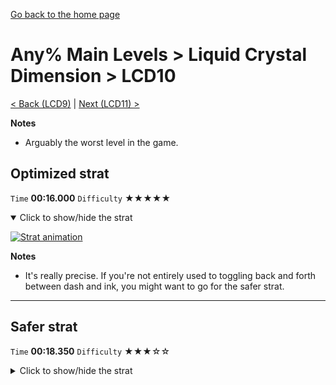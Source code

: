 [Go back to the home page](https://github.com/Doublevil/scbspeedrun)

# Any% Main Levels > Liquid Crystal Dimension > LCD10

[< Back (LCD9)](https://github.com/Doublevil/scbspeedrun/blob/main/levels/any_ml/LCD/LCD9.md) | [Next (LCD11) >](https://github.com/Doublevil/scbspeedrun/blob/main/levels/any_ml/LCD/LCD11.md)

**Notes**
- Arguably the worst level in the game.

## Optimized strat

`Time` **00:16.000** `Difficulty` ★★★★★
<details open>
  <summary>Click to show/hide the strat</summary>

  [![Strat animation](https://github.com/Doublevil/scbspeedrun/blob/main/media/levels/LCD/LCD10_OptimizedStrat.webp)](https://github.com/Doublevil/scbspeedrun/blob/main/media/levels/LCD/LCD10_OptimizedStrat.mp4?raw=true)

  **Notes**
  - It's really precise. If you're not entirely used to toggling back and forth between dash and ink, you might want to go for the safer strat.
</details>

---
## Safer strat

`Time` **00:18.350** `Difficulty` ★★★☆☆
<details>
  <summary>Click to show/hide the strat</summary>

  [![Strat animation](https://github.com/Doublevil/scbspeedrun/blob/main/media/levels/LCD/LCD10_Strat.webp)](https://github.com/Doublevil/scbspeedrun/blob/main/media/levels/LCD/LCD10_Strat.mp4?raw=true)

  **Notes**
  - Doing this level fast might give you some trouble at first. This is just memorization. There is almost nothing you have to react to.
</details>
